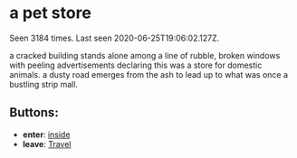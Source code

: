 # a pet store

Seen 3184 times. Last seen 2020-06-25T19:06:02.127Z.

a cracked building stands alone among a line of rubble, broken windows with peeling advertisements declaring this was a store for domestic animals. a dusty road emerges from the ash to lead up to what was once a bustling strip mall.

## Buttons:

- **enter**: [inside](inside-Nmvvdsm.md)
- **leave**: [Travel](Travel-travel.md)